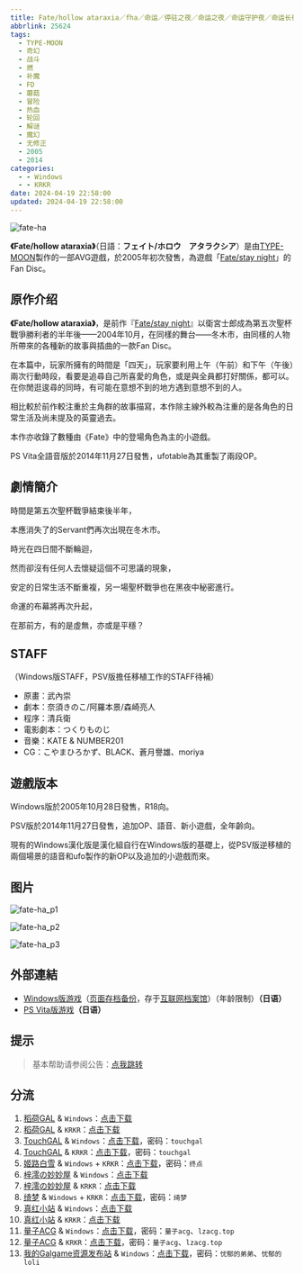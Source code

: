 ```yaml
---
title: Fate/hollow ataraxia／fha／命运／停驻之夜／命运之夜／命运守护夜／命运长夜／虚空明镜／FD
abbrlink: 25624
tags:
  - TYPE-MOON
  - 奇幻
  - 战斗
  - 燃
  - 补魔
  - FD
  - 蘑菇
  - 冒险
  - 热血
  - 轮回
  - 解谜
  - 魔幻
  - 无修正
  - 2005
  - 2014
categories:
  - - Windows
  - - KRKR
date: 2024-04-19 22:58:00
updated: 2024-04-19 22:58:00
---
```


![fate-ha](https://static.30hb.cn/vndb/img/fate-ha.webp)

**《Fate/hollow ataraxia》**（日語：**フェイト/ホロウ　アタラクシア**）是由[TYPE-MOON](https://zh.moegirl.org.cn/TYPE-MOON)製作的一部AVG遊戲，於2005年初次發售，為遊戲「[Fate/stay night](https://zh.moegirl.org.cn/Fate/stay_night)」的Fan Disc。

<!-- more -->

## 原作介绍

**《Fate/hollow ataraxia》**，是前作『[Fate/stay night](https://zh.moegirl.org.cn/Fate/stay_night)』以衛宮士郎成為第五次聖杯戰爭勝利者的半年後——2004年10月，在同樣的舞台——冬木市，由同樣的人物所帶來的各種新的故事與插曲的一款Fan Disc。

在本篇中，玩家所擁有的時間是「四天」，玩家要利用上午（午前）和下午（午後）兩次行動時段，看要是追尋自己所喜愛的角色，或是與全員都打好關係，都可以。在你閒逛逡尋的同時，有可能在意想不到的地方遇到意想不到的人。

相比較於前作較注重於主角群的故事描寫，本作除主線外較為注重的是各角色的日常生活及尚未提及的英靈過去。

本作亦收錄了數種由《Fate》中的登場角色為主的小遊戲。

PS Vita全語音版於2014年11月27日發售，ufotable為其重製了兩段OP。

## 劇情簡介

時間是第五次聖杯戰爭結束後半年，

本應消失了的Servant們再次出現在冬木市。

時光在四日間不斷輪迴，

然而卻沒有任何人去懷疑這個不可思議的現象，

安定的日常生活不斷重複，另一場聖杯戰爭也在黑夜中秘密進行。

命運的布幕將再次升起，

在那前方，有的是虛無，亦或是平穩？

## STAFF

（Windows版STAFF，PSV版擔任移植工作的STAFF待補）

- 原畫：武內崇
- 劇本：奈須きのこ/阿羅本景/森崎亮人
- 程序：清兵衛
- 電影劇本：つくりものじ
- 音樂：KATE & NUMBER201
- CG：こやまひろかず、BLACK、蒼月譽雄、moriya

## 遊戲版本

Windows版於2005年10月28日發售，R18向。

PSV版於2014年11月27日發售，追加OP、語音、新小遊戲，全年齡向。

現有的Windows漢化版是漢化組自行在Windows版的基礎上，從PSV版逆移植的兩個場景的語音和ufo製作的新OP以及追加的小遊戲而來。

## 图片

![fate-ha_p1](https://static.30hb.cn/vndb/img/fate-ha_p1.webp)

![fate-ha_p2](https://static.30hb.cn/vndb/img/fate-ha_p2.webp)

![fate-ha_p3](https://static.30hb.cn/vndb/img/fate-ha_p3.webp)

## 外部連結

- [Windows版游戏](https://www.typemoon.com/products/hollow/index_over18.html)（[页面存档备份](https://web.archive.org/web/20150410024548/http://www.typemoon.com/products/hollow/index_over18.html)，存于[互联网档案馆](https://zh.wikipedia.org/wiki/互联网档案馆)）（年龄限制）**（日语）**
- [PS Vita版游戏](https://web.archive.org/web/20150315015111/http://www.typemoon.com/products/hollowvita/index)**（日语）**

## 提示

> 基本帮助请参阅公告：[点我跳转](/p/announcement/)

## 分流

1. [稻荷GAL](https://inarigal.com/) & `Windows`：[点击下载](https://inarigal.com/detail/361)
2. [稻荷GAL](https://inarigal.com/) & `KRKR`：[点击下载](https://inarigal.com/detail/623)
3. [TouchGAL](https://www.touchgal.us/) & `Windows`：[点击下载](https://pan.touchgal.net/s/9xg7ub)，密码：`touchgal`
4. [TouchGAL](https://www.touchgal.us/) & `KRKR`：[点击下载](https://pan.touchgal.net/s/QlaI6)，密码：`touchgal`
5. [姬路白雪](https://pan.jlbx.xyz/) & `Windows` + `KRKR`：[点击下载](https://pan.jlbx.xyz/?s=hollow)，密码：`终点`
6. [梓澪の妙妙屋](https://zi0.cc/) & `Windows`：[点击下载](https://zi0.cc/%60%E3%80%90%E5%90%88%E9%9B%86%E7%B3%BB%E5%88%97%E3%80%91/%E6%B1%89%E5%8C%96galgame%E4%BC%9A%E7%A4%BE%E5%90%88%E9%9B%86/%E6%B1%89%E5%8C%96%E4%BC%9A%E7%A4%BE%E5%90%88%E9%9B%86%E9%83%A8%E5%88%86%20part22/TYPE-MOON/%E6%B1%89%E5%8C%96/[051229][TYPE-MOON]%20Fate%EF%BC%8FHollow%20Ataraxia%20%E8%AF%AD%E9%9F%B3%E7%89%88.rar?from=search)
7. [梓澪の妙妙屋](https://zi0.cc/) & `KRKR`：[点击下载](https://zi0.cc/%60%E3%80%90%E5%BD%92%20%E6%A1%A3%E3%80%91/%E3%80%90KRKR%E5%90%88%E9%9B%86%E3%80%91/1/Fate%20hollow%20ataraxia.exe?from=search)
8. [绮梦](https://acgs.one/) & `Windows` + `KRKR`：[点击下载](https://acgs.one/down_html/?url=game/FateHollowAtaraxia&name=FateHollowAtaraxia)，密码：`绮梦`
9. [真红小站](https://www.shinnku.com/) & `Windows`：[点击下载](https://www.shinnku.com/api/download/0/win/Fate%20Hollow%20Ataraxia.7z)
10. [真红小站](https://www.shinnku.com/) & `KRKR`：[点击下载](https://www.shinnku.com/api/download/0/krkr/Fate%20hollow%20ataraxia.7z)
11. [量子ACG](https://lzacg.org/) & `Windows`：[点击下载](https://lzacg.org/4601)，密码：`量子acg`、`lzacg.top`
12. [量子ACG](https://lzacg.org/) & `KRKR`：[点击下载](https://lzacg.org/2205)，密码：`量子acg`、`lzacg.top`
13. [我的Galgame资源发布站](https://www.ttloli.com/) & `Windows`：[点击下载](https://www.ttloli.com/fatehollow-ataraxia.html)，密码：`忧郁的弟弟`、`忧郁的loli`

